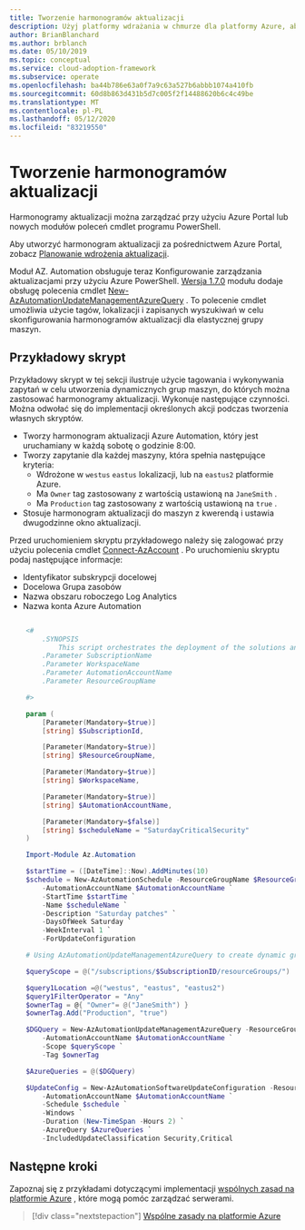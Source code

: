 ```yaml
---
title: Tworzenie harmonogramów aktualizacji
description: Użyj platformy wdrażania w chmurze dla platformy Azure, aby dowiedzieć się, jak zarządzać harmonogramami aktualizacji za pomocą Azure Portal lub nowych modułów poleceń cmdlet programu PowerShell.
author: BrianBlanchard
ms.author: brblanch
ms.date: 05/10/2019
ms.topic: conceptual
ms.service: cloud-adoption-framework
ms.subservice: operate
ms.openlocfilehash: ba44b786e63a0f7a9c63a527b6abbb1074a410fb
ms.sourcegitcommit: 60d8b863d431b5d7c005f2f14488620b6c4c49be
ms.translationtype: MT
ms.contentlocale: pl-PL
ms.lasthandoff: 05/12/2020
ms.locfileid: "83219550"
---
```

# <a name="create-update-schedules"></a>Tworzenie harmonogramów aktualizacji

Harmonogramy aktualizacji można zarządzać przy użyciu Azure Portal lub nowych modułów poleceń cmdlet programu PowerShell.

Aby utworzyć harmonogram aktualizacji za pośrednictwem Azure Portal, zobacz [Planowanie wdrożenia aktualizacji](https://docs.microsoft.com/azure/automation/automation-tutorial-update-management#schedule-an-update-deployment).

Moduł AZ. Automation obsługuje teraz Konfigurowanie zarządzania aktualizacjami przy użyciu Azure PowerShell. [Wersja 1.7.0](https://www.powershellgallery.com/packages/Az/1.7.0) modułu dodaje obsługę polecenia cmdlet [New-AzAutomationUpdateManagementAzureQuery](https://docs.microsoft.com/powershell/module/az.automation/new-azautomationupdatemanagementazurequery?view=azps-1.7.0) . To polecenie cmdlet umożliwia użycie tagów, lokalizacji i zapisanych wyszukiwań w celu skonfigurowania harmonogramów aktualizacji dla elastycznej grupy maszyn.

## <a name="example-script"></a>Przykładowy skrypt

Przykładowy skrypt w tej sekcji ilustruje użycie tagowania i wykonywania zapytań w celu utworzenia dynamicznych grup maszyn, do których można zastosować harmonogramy aktualizacji. Wykonuje następujące czynności. Można odwołać się do implementacji określonych akcji podczas tworzenia własnych skryptów.

- Tworzy harmonogram aktualizacji Azure Automation, który jest uruchamiany w każdą sobotę o godzinie 8:00.
- Tworzy zapytanie dla każdej maszyny, która spełnia następujące kryteria:
  - Wdrożone w `westus` `eastus` lokalizacji, lub na `eastus2` platformie Azure.
  - Ma `Owner` tag zastosowany z wartością ustawioną na `JaneSmith` .
  - Ma `Production` tag zastosowany z wartością ustawioną na `true` .
- Stosuje harmonogram aktualizacji do maszyn z kwerendą i ustawia dwugodzinne okno aktualizacji.

Przed uruchomieniem skryptu przykładowego należy się zalogować przy użyciu polecenia cmdlet [Connect-AzAccount](https://docs.microsoft.com/powershell/module/az.accounts/connect-azaccount?view=azps-2.1.0) . Po uruchomieniu skryptu podaj następujące informacje:

- Identyfikator subskrypcji docelowej
- Docelowa Grupa zasobów
- Nazwa obszaru roboczego Log Analytics
- Nazwa konta Azure Automation

```powershell

    <#
        .SYNOPSIS
            This script orchestrates the deployment of the solutions and the agents.
        .Parameter SubscriptionName
        .Parameter WorkspaceName
        .Parameter AutomationAccountName
        .Parameter ResourceGroupName

    #>

    param (
        [Parameter(Mandatory=$true)]
        [string] $SubscriptionId,

        [Parameter(Mandatory=$true)]
        [string] $ResourceGroupName,

        [Parameter(Mandatory=$true)]
        [string] $WorkspaceName,

        [Parameter(Mandatory=$true)]
        [string] $AutomationAccountName,

        [Parameter(Mandatory=$false)]
        [string] $scheduleName = "SaturdayCriticalSecurity"
    )

    Import-Module Az.Automation

    $startTime = ([DateTime]::Now).AddMinutes(10)
    $schedule = New-AzAutomationSchedule -ResourceGroupName $ResourceGroupName `
        -AutomationAccountName $AutomationAccountName `
        -StartTime $startTime `
        -Name $scheduleName `
        -Description "Saturday patches" `
        -DaysOfWeek Saturday `
        -WeekInterval 1 `
        -ForUpdateConfiguration

    # Using AzAutomationUpdateManagementAzureQuery to create dynamic groups.

    $queryScope = @("/subscriptions/$SubscriptionID/resourceGroups/")

    $query1Location =@("westus", "eastus", "eastus2")
    $query1FilterOperator = "Any"
    $ownerTag = @{ "Owner"= @("JaneSmith") }
    $ownerTag.Add("Production", "true")

    $DGQuery = New-AzAutomationUpdateManagementAzureQuery -ResourceGroupName $ResourceGroupName `
        -AutomationAccountName $AutomationAccountName `
        -Scope $queryScope `
        -Tag $ownerTag

    $AzureQueries = @($DGQuery)

    $UpdateConfig = New-AzAutomationSoftwareUpdateConfiguration -ResourceGroupName $ResourceGroupName `
        -AutomationAccountName $AutomationAccountName `
        -Schedule $schedule `
        -Windows `
        -Duration (New-TimeSpan -Hours 2) `
        -AzureQuery $AzureQueries `
        -IncludedUpdateClassification Security,Critical
```

## <a name="next-steps"></a>Następne kroki

Zapoznaj się z przykładami dotyczącymi implementacji [wspólnych zasad na platformie Azure](./common-policies.md) , które mogą pomóc zarządzać serwerami.

> [!div class="nextstepaction"]
> [Wspólne zasady na platformie Azure](./common-policies.md)
